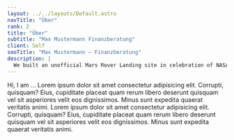 ```yaml
---
layout: ../../layouts/Default.astro
navTitle: "Über"
rank: 2
title: "Über"
subtitle: "Max Mustermann Finanzberatung"
client: Self
seoTitle: "Max Mustermann – Finanzberatung"
description: |
  We built an unofficial Mars Rover Landing site in celebration of NASA’s Perseverance Rover.
---
```


Hi, I am ...
Lorem ipsum dolor sit amet consectetur adipisicing elit. Corrupti, quisquam? Eius, cupiditate placeat quam rerum libero deserunt quisquam vel sit asperiores velit eos dignissimos. Minus sunt expedita quaerat veritatis animi.
Lorem ipsum dolor sit amet consectetur adipisicing elit. Corrupti, quisquam? Eius, cupiditate placeat quam rerum libero deserunt quisquam vel sit asperiores velit eos dignissimos. Minus sunt expedita quaerat veritatis animi.
